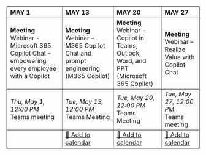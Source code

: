<html lang="en">
<head>
    <meta charset="UTF-8">
    <meta name="viewport" content="width=device-width, initial-scale=1.0">
    <title>Federal Copilot Webinars</title>
</head>
<body>
    <table border="1" style="border-collapse: collapse; width: 100%; text-align: left;">
        <thead>
            <tr>
                <th>MAY&nbsp;1</th>
                <th>MAY&nbsp;13</th>
                <th>MAY&nbsp;20</th>
                <th>MAY&nbsp;27</th>
            </tr>
        </thead>
        <tbody>
            <tr>
                <td>
                    <strong>Meeting</strong><br>
                    Webinar - Microsoft 365 Copilot Chat – empowering every employee with a Copilot 
                </td>
                <td>
                    <strong>Meeting</strong><br>
                    Webinar – M365 Copilot Chat and prompt engineering (M365 Copilot)
                </td>
                <td>
                    <strong>Meeting</strong><br>
                    Webinar – Copilot in Teams, Outlook, Word, and PPT (Microsoft 365 Copilot)
                </td>
                <td>
                    <strong>Meeting</strong><br>
                    Webinar – Realize Value with Copilot Chat
                </td>
            </tr>
            <tr>
                <td>
                    <em>Thu, May 1, 12:00 PM</em><br>
                    Teams meeting
                </td>
                <td>
                    <em>Tue, May 13, 12:00 PM</em><br>
                    Teams Meeting
                </td>
                <td>
                    <em>Tue, May 20, 12:00 PM</em><br>
                    Teams Meeting
                </td>
                <td>
                    <em>Tue, May 27, 12:00 PM</em><br>
                    Teams meeting
                </td>
            </tr>
            <tr>
                <td>
                </td>
                <td>
                    <a href="https://kevintupper.github.io/Federal_Copilot_Webinars/invites/webinar-2025-05-13.ics" download="webinar-2025-05-13.ics">📅 Add to calendar</a>
                </td>
                <td>
                    <a href="https://kevintupper.github.io/Federal_Copilot_Webinars/invites/webinar-2025-05-20.ics" download="webinar-2025-05-20.ics">📅 Add to calendar</a>
                </td>
                <td>
                    <a href="https://kevintupper.github.io/Federal_Copilot_Webinars/invites/webinar-2025-05-27.ics" download="webinar-2025-05-27.ics">📅 Add to calendar</a>
                </td>
            </tr>
        </tbody>
    </table>
</body>
</html>